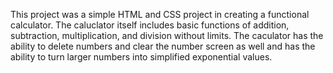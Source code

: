 This project was a simple HTML and CSS project in creating a functional calculator.  The caluclator itself includes basic functions of addition, subtraction, multiplication, and division without limits.  The caculator has the ability to delete numbers and clear the number screen as well and has the ability to turn larger numbers into simplified exponential values.  

